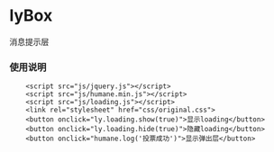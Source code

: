 lyBox
=====

消息提示层


### 使用说明
		<script src="js/jquery.js"></script>
		<script src="js/humane.min.js"></script>
		<script src="js/loading.js"></script>
		<link rel="stylesheet" href="css/original.css">	
		<button onclick="ly.loading.show(true)">显示loading</button>
		<button onclick="ly.loading.hide(true)">隐藏loading</button>
		<button onclick="humane.log('投票成功')">显示弹出层</button>